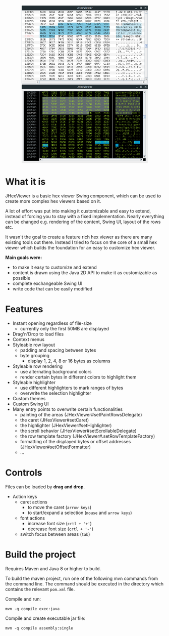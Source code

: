 
<p align="center">
    <a target="_blank" href="docs/images/JHexViewer-without-theme.png">
        <img width="400" src="docs/images/JHexViewer-without-theme.png" alt="without theme">
    </a>
    <a target="_blank" href="docs/images/JHexViewer-custom-theme.png">
        <img width="400" src="docs/images/JHexViewer-custom-theme.png" alt="custom dark theme">
    </a>
</P>


# What it is

JHexViewer is a basic hex viewer Swing component, which can be used to create more complex hex viewers based on it.

A lot of effort was put into making it customizable and easy to extend, instead of forcing you to stay with a fixed implementation. Nearly everything can be changed e.g. rendering of the content, Swing UI, layout of the rows etc.

It wasn't the goal to create a feature rich hex viewer as there are many existing tools out there. Instead I tried to focus on the core of a small hex viewer which builds the foundation for an easy to customize hex viewer.

**Main goals were:**

- to make it easy to customize and extend
- content is drawn using the Java 2D API to make it as customizable as possible
- complete exchangeable Swing UI
- write code that can be easily modified


# Features

- Instant opening regardless of file-size
  - currently only the first 50MB are displayed
- Drag'n'Drop to load files
- Context menus
- Styleable row layout
  - padding and spacing between bytes
  - byte grouping
    - display 1, 2, 4, 8 or 16 bytes as columns
- Styleable row rendering
  - use alternating background colors
  - render certain bytes in different colors to highlight them
- Styleable highlighter
  - use different highlighters to mark ranges of bytes
  - overwrite the selection highlighter
- Custom themes
- Custom Swing UI
- Many entry points to overwrite certain functionalities
  - painting of the areas (JHexViewer#setPaintRowsDelegate)
  - the caret (JHexViewer#setCaret)
  - the highlighter (JHexViewer#setHighlighter)
  - the scroll behavior (JHexViewer#setScrollableDelegate)
  - the row template factory (JHexViewer#.setRowTemplateFactory)
  - formatting of the displayed bytes or offset addresses (JHexViewer#setOffsetFormatter)
  - ...


# Controls
Files can be loaded by **drag and drop**.

- Action keys
	- caret actions
    	- to move the caret (`arrow keys`)
        - to start/expand a selection (`mouse` and `arrow keys`)
    - font actions
        - increase font size (`crtl + '+'`)
        - decrease font size (`crtl + '-'`)
    - switch focus between areas (`tab`)

# Build the project
Requires Maven and Java 8 or higher to build.

To build the maven project, run one of the following mvn commands from the command line. The command should be executed in the directory which contains the relevant `pom.xml` file.

Compile and run:
```
mvn -q compile exec:java
```

Compile and create executable jar file:
```
mvn -q compile assembly:single
```